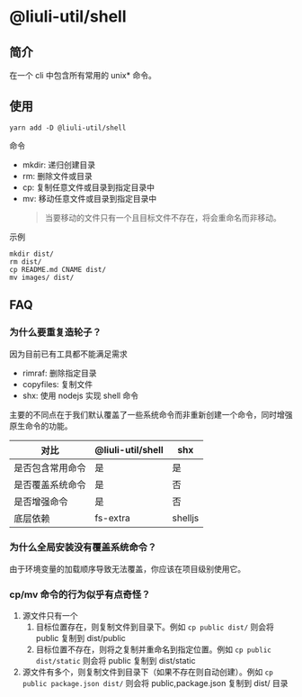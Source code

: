 # @liuli-util/shell

## 简介

在一个 cli 中包含所有常用的 unix\* 命令。

## 使用

```shell
yarn add -D @liuli-util/shell
```

命令

- mkdir: 递归创建目录
- rm: 删除文件或目录
- cp: 复制任意文件或目录到指定目录中
- mv: 移动任意文件或目录到指定目录中
  > 当要移动的文件只有一个且目标文件不存在，将会重命名而非移动。

示例

```shell
mkdir dist/
rm dist/
cp README.md CNAME dist/
mv images/ dist/
```

## FAQ

### 为什么要重复造轮子？

因为目前已有工具都不能满足需求

- rimraf: 删除指定目录
- copyfiles: 复制文件
- shx: 使用 nodejs 实现 shell 命令

主要的不同点在于我们默认覆盖了一些系统命令而非重新创建一个命令，同时增强原生命令的功能。

| 对比             | @liuli-util/shell | shx     |
| ---------------- | ----------------- | ------- |
| 是否包含常用命令 | 是                | 是      |
| 是否覆盖系统命令 | 是                | 否      |
| 是否增强命令     | 是                | 否      |
| 底层依赖         | fs-extra          | shelljs |

### 为什么全局安装没有覆盖系统命令？

由于环境变量的加载顺序导致无法覆盖，你应该在项目级别使用它。

### cp/mv 命令的行为似乎有点奇怪？

1. 源文件只有一个
   1. 目标位置存在，则复制文件到目录下。例如 `cp public dist/` 则会将 public 复制到 dist/public
   2. 目标位置不存在，则将之复制并重命名到指定位置。例如 `cp public dist/static` 则会将 public 复制到 dist/static
2. 源文件有多个，则复制文件到目录下（如果不存在则自动创建）。例如 `cp public package.json dist/` 则会将 public,package.json 复制到 dist/ 目录
